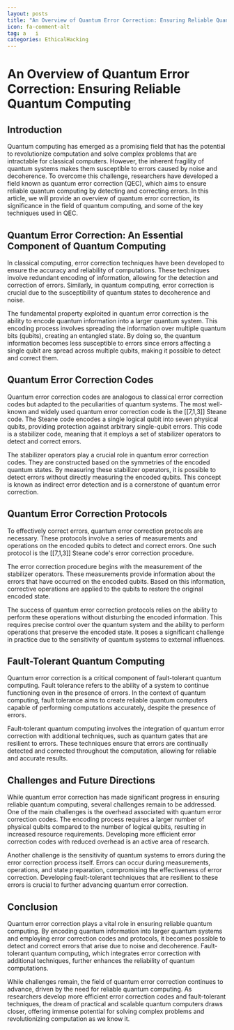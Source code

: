 ```yaml
---
layout: posts
title: "An Overview of Quantum Error Correction: Ensuring Reliable Quantum Computing"
icon: fa-comment-alt
tag: a   i
categories: EthicalHacking
---
```



# An Overview of Quantum Error Correction: Ensuring Reliable Quantum Computing

## Introduction

Quantum computing has emerged as a promising field that has the potential to revolutionize computation and solve complex problems that are intractable for classical computers. However, the inherent fragility of quantum systems makes them susceptible to errors caused by noise and decoherence. To overcome this challenge, researchers have developed a field known as quantum error correction (QEC), which aims to ensure reliable quantum computing by detecting and correcting errors. In this article, we will provide an overview of quantum error correction, its significance in the field of quantum computing, and some of the key techniques used in QEC.

## Quantum Error Correction: An Essential Component of Quantum Computing

In classical computing, error correction techniques have been developed to ensure the accuracy and reliability of computations. These techniques involve redundant encoding of information, allowing for the detection and correction of errors. Similarly, in quantum computing, error correction is crucial due to the susceptibility of quantum states to decoherence and noise.

The fundamental property exploited in quantum error correction is the ability to encode quantum information into a larger quantum system. This encoding process involves spreading the information over multiple quantum bits (qubits), creating an entangled state. By doing so, the quantum information becomes less susceptible to errors since errors affecting a single qubit are spread across multiple qubits, making it possible to detect and correct them.

## Quantum Error Correction Codes

Quantum error correction codes are analogous to classical error correction codes but adapted to the peculiarities of quantum systems. The most well-known and widely used quantum error correction code is the [[7,1,3]] Steane code. The Steane code encodes a single logical qubit into seven physical qubits, providing protection against arbitrary single-qubit errors. This code is a stabilizer code, meaning that it employs a set of stabilizer operators to detect and correct errors.

The stabilizer operators play a crucial role in quantum error correction codes. They are constructed based on the symmetries of the encoded quantum states. By measuring these stabilizer operators, it is possible to detect errors without directly measuring the encoded qubits. This concept is known as indirect error detection and is a cornerstone of quantum error correction.

## Quantum Error Correction Protocols

To effectively correct errors, quantum error correction protocols are necessary. These protocols involve a series of measurements and operations on the encoded qubits to detect and correct errors. One such protocol is the [[7,1,3]] Steane code's error correction procedure.

The error correction procedure begins with the measurement of the stabilizer operators. These measurements provide information about the errors that have occurred on the encoded qubits. Based on this information, corrective operations are applied to the qubits to restore the original encoded state.

The success of quantum error correction protocols relies on the ability to perform these operations without disturbing the encoded information. This requires precise control over the quantum system and the ability to perform operations that preserve the encoded state. It poses a significant challenge in practice due to the sensitivity of quantum systems to external influences.

## Fault-Tolerant Quantum Computing

Quantum error correction is a critical component of fault-tolerant quantum computing. Fault tolerance refers to the ability of a system to continue functioning even in the presence of errors. In the context of quantum computing, fault tolerance aims to create reliable quantum computers capable of performing computations accurately, despite the presence of errors.

Fault-tolerant quantum computing involves the integration of quantum error correction with additional techniques, such as quantum gates that are resilient to errors. These techniques ensure that errors are continually detected and corrected throughout the computation, allowing for reliable and accurate results.

## Challenges and Future Directions

While quantum error correction has made significant progress in ensuring reliable quantum computing, several challenges remain to be addressed. One of the main challenges is the overhead associated with quantum error correction codes. The encoding process requires a larger number of physical qubits compared to the number of logical qubits, resulting in increased resource requirements. Developing more efficient error correction codes with reduced overhead is an active area of research.

Another challenge is the sensitivity of quantum systems to errors during the error correction process itself. Errors can occur during measurements, operations, and state preparation, compromising the effectiveness of error correction. Developing fault-tolerant techniques that are resilient to these errors is crucial to further advancing quantum error correction.

## Conclusion

Quantum error correction plays a vital role in ensuring reliable quantum computing. By encoding quantum information into larger quantum systems and employing error correction codes and protocols, it becomes possible to detect and correct errors that arise due to noise and decoherence. Fault-tolerant quantum computing, which integrates error correction with additional techniques, further enhances the reliability of quantum computations.

While challenges remain, the field of quantum error correction continues to advance, driven by the need for reliable quantum computing. As researchers develop more efficient error correction codes and fault-tolerant techniques, the dream of practical and scalable quantum computers draws closer, offering immense potential for solving complex problems and revolutionizing computation as we know it.